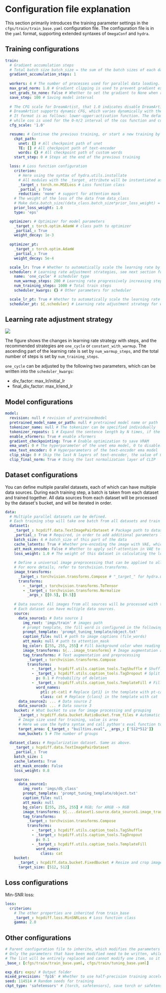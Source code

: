 # Configuration file explanation

This section primarily introduces the training parameter settings in the ```cfgs/train/train_base.yaml``` configuration file.
The configuration file is in the ```yaml``` format, supporting extended syntaxes of ```OmegaConf``` and ```hydra```.

## Training configurations

```yaml
train:
  # Gradient accumulation steps
  # Total batch size batch_size = the sum of the batch sizes of each dataset * Gradient accumulation steps * GPU count
  gradient_accumulation_steps: 1
  
  workers: 4 # The number of processes used for parallel data loading. It can be adjusted based on the number of CPU cores.
  max_grad_norm: 1.0 # Gradient clipping is used to prevent gradient explosion.
  set_grads_to_none: False # Whether to set the gradient to None when resetting it.
  save_step: 100 # Saving model interval 
  
  # The CFG scale for DreamArtist, that 1.0 indicates disable DreamArtist.
  # DreamArtist supports dynamic CFG, which varies dynamically with the diffusion time steps. 
  # It format is as follows: lower-upper:activation function. The default activation function is linear, 
  # while cos is used for the 0-π/2 interval of the cos function and cos2 for the π/2-π interval of the cos function.
  cfg_scale: '1.0' 

  resume: # Continue the previous training, or start a new training by set it to null
    ckpt_path:
      unet: [] # All checkpoint path of unet
      TE: [] # All checkpoint path of text-encoder
      words: {} # All checkpoint path of custom words
    start_step: 0 # Steps at the end of the previous training

  loss: # Loss function configuration
    criterion:
      # Here using the syntax of hydra.utils.installate
      # All modules with the _target_ attribute will be instantiated as the corresponding python object
      _target_: torch.nn.MSELoss # Loss function class
      _partial_: True
      reduction: 'none' # support for attention mask
    # The weight of the loss of the data from data_class
    # Make data.batch_size/(data_class.batch_size*prior_loss_weight) = 4/1 can get better results
    prior_loss_weight: 1.0 
    type: 'eps'

  optimizer: # Optimizer for model parameters 
    _target_: torch.optim.AdamW # class path to optimizer
    _partial_: True
    weight_decay: 1e-3
    
  optimizer_pt:
    _target_: torch.optim.AdamW
    _partial_: True
    weight_decay: 5e-4

  scale_lr: True # Whether to automatically scale the learning rate by total batch size
  scheduler: # Learning rate adjustment strategies, see next section for options
    name: 'one_cycle' # scheduler type
    num_warmup_steps: 200 # Learning rate progressively increasing steps
    num_training_steps: 1000 # Total train steps
    scheduler_kwargs: {} # Other parameters for scheduler

  scale_lr_pt: True # Whether to automatically scale the learning rate of word training by total batch size
  scheduler_pt: ${.scheduler} # Learning rate adjustment strategy for word training. OmegaConf syntax, consistent with scheduler content above
```

## Learning rate adjustment strategy

![](../imgs/lr.webp)

The figure shows the changes in learning rate strategy with steps, and the recommended strategies are ```one_cycle``` or ```constant_with_warmup```. 
The ascending part of the learning rate is set by ```num_warmup_steps```, and the total number of steps is set by ```num_training_steps```.

```one_cycle``` can be adjusted by the following two parameters, which can be written into the ```scheduler_kwargs```:
+ div_factor: max_lr/initial_lr
+ final_div_factor: max_lr/end_lr

## Model configurations

```yaml
model:
  revision: null # revision of pretrainedmodel
  pretrained_model_name_or_path: null # pretrained model name or path
  tokenizer_name: null # The tokenizer can be specified individually
  tokenizer_repeats: 1 # Expand the sentence length by N times, if the caption exceeds the upper limit you can increase the tokenizer_repeats
  enable_xformers: True # enable xformers
  gradient_checkpointing: True # Enable optimization to save VRAM
  ema_unet: 0 # The hyperparameter of the unet ema model, 0 to disable. Usually set to 0.9995
  ema_text_encoder: 0 # Hyperparameters of the text-encoder ema model
  clip_skip: 0 # Skip the last N layers of text-encoder, the value of 0 is consistent with webui's clip_skip=1
  clip_final_norm: True # Using the last normalization layer of CLIP
```

## Dataset configurations

You can define multiple parallel datasets, each of which can have multiple data sources. During each training step, a batch is taken from each dataset and trained together.
All data sources from each dataset will be processed by the dataset's bucket, and will be iterated in order.

```yaml
data:
  # Multiple parallel datasets can be defined.
  # Each training step will take one batch from all datasets and train them together.
  dataset1:
    _target_: hcpdiff.data.TextImagePairDataset # Package path to dataset class
    _partial_: True # Required, in order to add additional parameters later
    batch_size: 4 # batch_size of this part of the data
    cache_latents: True # Whether pre-encoding the image with VAE, which can speed up the training
    att_mask_encode: False # Whether to apply self-attention in VAE to attention_mask
    loss_weight: 1.0 # The weight of this dataset in calculating the loss.
    
    # Define a universal image preprocessing that can be applied to all data sources.
    # For more details, refer to torchvision.transforms.
    image_transforms:
      _target_: torchvision.transforms.Compose # "_target_" for hydra.utils.instantiate
      transforms:
        - _target_: torchvision.transforms.ToTensor
        - _target_: torchvision.transforms.Normalize
          _args_: [[0.5], [0.5]]
    
    # Data source. All images from all sources will be processed with this dataset's bucket.
    # Each dataset can have multiple data sources.
    source:
      data_source1: # Data source 1
        img_root: 'imgs/train' # images path
        # prompt template, the fill word is configured in the following utils.caption_tools.TemplateFill
        prompt_template: 'prompt_tuning_template/object.txt'
        caption_file: null # path to image captions (file_words)
        att_mask: null # path to attention_mask
        bg_color: [255, 255, 255] # Fill background color when reading transparent images
        image_transforms: ${...image_transforms} # Image augmentation and preprocessing
        tag_transforms: # Text augmentation and preprocessing
          _target_: torchvision.transforms.Compose
          transforms:
            - _target_: hcpdiff.utils.caption_tools.TagShuffle # Shuffle the caption by ","
            - _target_: hcpdiff.utils.caption_tools.TagDropout # Split the caption by "," and random delete
              p: 0.1 # Probability of deletion
            - _target_: hcpdiff.utils.caption_tools.TemplateFill # Fill the prompt template, randomly choice one line in template to fill
              word_names:
                pt1: pt-cat1 # Replace {pt1} in the template with pt-cat1
                class: cat # Replace {class} in the template with cat
      data_source2: ... # Data source 2
      data_source3: ... # Data source 3
    bucket: # What bucket to use for image processing and grouping
      _target_: hcpdiff.data.bucket.RatioBucket.from_files # Automatic clustering and grouping of all images in aspect ratio, avoiding crop as much as possible
      # Image size used for training, value is area
      # Here we use the hydra syntax and call python's eval function to calculate the area
      target_area: {_target_: "builtins.eval", _args_: ['512*512']}
      num_bucket: 5 # The number of groups
  
  dataset_class: # Regularization dataset. Same as above.
    _target_: hcpdiff.data.TextImagePairDataset
    _partial_: True
    batch_size: 1
    cache_latents: True
    att_mask_encode: False
    loss_weight: 0.8

    source:
      data_source1:
        img_root: 'imgs/db_class'
        prompt_template: 'prompt_tuning_template/object.txt'
        caption_file: null
        att_mask: null
        bg_color: [255, 255, 255] # RGB; for ARGB -> RGB
        image_transforms: ${....dataset1.source.data_source1.image_transforms}
        tag_transforms:
          _target_: torchvision.transforms.Compose
          transforms:
            - _target_: hcpdiff.utils.caption_tools.TagShuffle
            - _target_: hcpdiff.utils.caption_tools.TagDropout
              p: 0.1
            - _target_: hcpdiff.utils.caption_tools.TemplateFill
              word_names:
                class: cat
    bucket:
      _target_: hcpdiff.data.bucket.FixedBucket # Resize and crop images to fixed size
      target_size: [512, 512]
```

## Loss configurations

Min-SNR loss:
```yaml
loss:
  criterion:
    # The other properties are inherited from train_base
    _target_: hcpdiff.loss.MinSNRLoss # Loss function class
    gamma: 2.0
```

## Other configurations
```yaml
# Parent configuration file to inherite, which modifies the parameters of the parent file, can inherit multiple files.
# Only the parameters that have been modified need to be written, while the default values of the other parameters will be used.
# The list will be entirely replaced and cannot modify one item, so it is necessary to write them completely.
_base_: [cfgs/train/train_base.yaml, cfgs/train/tuning_base.yaml]

exp_dir: exps/ # Output folder
mixed_precision: 'fp16' # Whether to use half-precision training acceleration
seed: 114514 # Random seeds for training
ckpt_type: 'safetensors' # [torch, safetensors], save torch or safetensors format
```